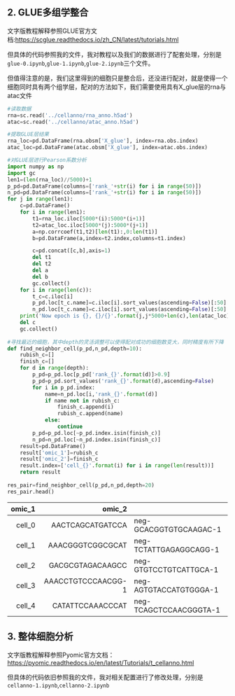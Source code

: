 ## 2. GLUE多组学整合

文字版教程解释参照GLUE官方文档:https://scglue.readthedocs.io/zh_CN/latest/tutorials.html

但具体的代码参照我的文件，我对教程以及我们的数据进行了配套处理，分别是`glue-0.ipynb`,`glue-1.ipynb`,`glue-2.ipynb`三个文件。

但值得注意的是，我们这里得到的细胞只是整合后，还没进行配对，就是使得一个细胞同时具有两个组学层，配对的方法如下，我们需要使用具有X_glue层的rna与atac文件

```python
#读取数据
rna=sc.read('../cellanno/rna_anno.h5ad')
atac=sc.read('../cellanno/atac_anno.h5ad')

#提取GLUE层结果
rna_loc=pd.DataFrame(rna.obsm['X_glue'], index=rna.obs.index)
atac_loc=pd.DataFrame(atac.obsm['X_glue'], index=atac.obs.index)

#对GLUE层进行Pearson系数分析
import numpy as np
import gc
len1=(len(rna_loc)//5000)+1
p_pd=pd.DataFrame(columns=['rank_'+str(i) for i in range(50)])
n_pd=pd.DataFrame(columns=['rank_'+str(i) for i in range(50)])
for j in range(len1):
    c=pd.DataFrame()
    for i in range(len1):
        t1=rna_loc.iloc[5000*(i):5000*(i+1)]
        t2=atac_loc.iloc[5000*(j):5000*(j+1)]
        a=np.corrcoef(t1,t2)[len(t1):,0:len(t1)]
        b=pd.DataFrame(a,index=t2.index,columns=t1.index)  

        c=pd.concat([c,b],axis=1)
        del t1
        del t2
        del a
        del b
        gc.collect()
    for i in range(len(c)):
        t_c=c.iloc[i]
        p_pd.loc[t_c.name]=c.iloc[i].sort_values(ascending=False)[:50].values
        n_pd.loc[t_c.name]=c.iloc[i].sort_values(ascending=False)[:50].index.tolist()
    print('Now epoch is {}, {}/{}'.format(j,j*5000+len(c),len(atac_loc))) 
    del c
    gc.collect()
    
#寻找最近的细胞，其中depth的灵活调整可以使得配对成功的细胞数变大，同时精度有所下降
def find_neighbor_cell(p_pd,n_pd,depth=10):
    rubish_c=[]
    finish_c=[]
    for d in range(depth):
        p_pd=p_pd.loc[p_pd['rank_{}'.format(d)]>0.9]
        p_pd=p_pd.sort_values('rank_{}'.format(d),ascending=False)
        for i in p_pd.index:
            name=n_pd.loc[i,'rank_{}'.format(d)]
            if name not in rubish_c:
                finish_c.append(i)
                rubish_c.append(name)
            else:
                continue
        p_pd=p_pd.loc[~p_pd.index.isin(finish_c)]
        n_pd=n_pd.loc[~n_pd.index.isin(finish_c)]
    result=pd.DataFrame()
    result['omic_1']=rubish_c
    result['omic_2']=finish_c
    result.index=['cell_{}'.format(i) for i in range(len(result))]
    return result
  
res_pair=find_neighbor_cell(p_pd,n_pd,depth=20)
res_pair.head()
```

| omic_1 |             omic_2 |                        |
| -----: | -----------------: | ---------------------- |
| cell_0 |   AACTCAGCATGATCCA | neg-GCACGGTGTGCAAGAC-1 |
| cell_1 |   AAACGGGTCGGCGCAT | neg-TCTATTGAGAGGCAGG-1 |
| cell_2 |   GACGCGTAGACAAGCC | neg-GTGTCCTGTCATTGCA-1 |
| cell_3 | AAACCTGTCCCAACGG-1 | neg-AGTGTACCATGTGGGA-1 |
| cell_4 |   CATATTCCAAACCCAT | neg-TCAGCTCCAACGGGTA-1 |

## 3. 整体细胞分析

文字版教程解释参照Pyomic官方文档：https://pyomic.readthedocs.io/en/latest/Tutorials/t_cellanno.html

但具体的代码依旧参照我的文件，我对相关配置进行了修改处理，分别是`cellanno-1.ipynb`,`cellanno-2.ipynb`



